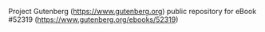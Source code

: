 Project Gutenberg (https://www.gutenberg.org) public repository for eBook #52319 (https://www.gutenberg.org/ebooks/52319)
